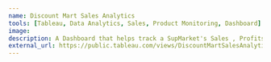 ```yaml
---
name: Discount Mart Sales Analytics
tools: [Tableau, Data Analytics, Sales, Product Monitoring, Dashboard]
image:
description: A Dashboard that helps track a SupMarket's Sales , Profits and Inventory.
external_url: https://public.tableau.com/views/DiscountMartSalesAnalytics_16251963203240/Dashboard?:language=en-US&:display_count=n&:origin=viz_share_link
---
```

